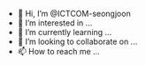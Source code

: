 - 👋 Hi, I’m @ICTCOM-seongjoon
- 👀 I’m interested in ...
- 🌱 I’m currently learning ...
- 💞️ I’m looking to collaborate on ...
- 📫 How to reach me ...

<!---
ICTCOM-seongjoon/ICTCOM-seongjoon is a ✨ special ✨ repository because its `README.md` (this file) appears on your GitHub profile.
You can click the Preview link to take a look at your changes.
--->
